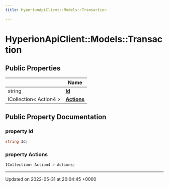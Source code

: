 ```yaml
---
title: HyperionApiClient::Models::Transaction

---
```


# HyperionApiClient::Models::Transaction





## Public Properties

|                | Name           |
| -------------- | -------------- |
| string | **[Id](/Classes/class_hyperion_api_client_1_1_models_1_1_transaction.md#property-id)**  |
| ICollection< Action4 > | **[Actions](/Classes/class_hyperion_api_client_1_1_models_1_1_transaction.md#property-actions)**  |

## Public Property Documentation

### property Id

```csharp
string Id;
```


### property Actions

```csharp
ICollection< Action4 > Actions;
```


-------------------------------

Updated on 2022-05-31 at 20:04:45 +0000